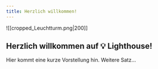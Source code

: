 ```yaml
---
title: Herzlich willkommen!
---
```

![[cropped_Leuchtturm.png|200]]
## Herzlich willkommen auf 💡 Lighthouse!

Hier kommt eine kurze Vorstellung hin.
Weitere Satz...